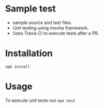 # Sample test
- sample source and test files.
- Unit testing using mocha framework.
- Uses Travis CI to execute tests after a PR.

# Installation
`npm install`

# Usage
To execute unit tests run
`npm test`

###
